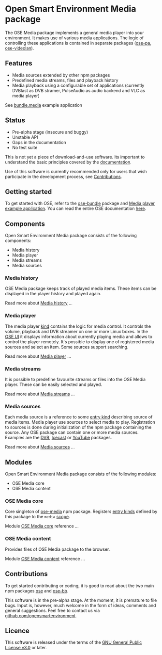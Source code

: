 # Open Smart Environment Media package

The OSE Media package implements a general media player into your
environment. It makes use of various media applications. The logic
of controlling these applications is contained in separate packages
([ose-pa](http://opensmartenvironment.github.io/doc/modules/pa.html), [ose-videolan](http://opensmartenvironment.github.io/doc/modules/videolan.html)).

## Features
- Media sources extended by other npm packages
- Predefined media streams, files and playback history
- Media playback using a configurable set of applications
  (currently DVBlast as DVB stramer, PulseAudio as audio backend
  and VLC as media player)

See [bundle.media](http://opensmartenvironment.github.io/doc/modules/bundle.media.html) example application

## Status
- Pre-alpha stage (insecure and buggy)
- Unstable API
- Gaps in the documentation
- No test suite

This is not yet a piece of download-and-use software. Its important
to understand the basic principles covered by the
[documentation](http://opensmartenvironment.github.io/doc/).

Use of this software is currently recommended only for users that
wish participate in the development process, see
[Contributions](#contributions).

## Getting started
To get started with OSE, refer to the [ose-bundle](http://opensmartenvironment.github.io/doc/modules/bundle.html) package and
[Media player example application](http://opensmartenvironment.github.io/doc/modules/bundle.media.html). You can read the entire OSE
documentation [here]( http://opensmartenvironment.github.io/doc).

## Components
Open Smart Environment Media package consists of the following components:
- Media history
- Media player
- Media streams
- Media sources

### Media history
OSE Media package keeps track of played media items. These items
can be displayed in the player history and played again.

Read more about [Media history](http://opensmartenvironment.github.io/doc/modules/media.history.html) ...


### Media player
The media player [kind](http://opensmartenvironment.github.io/doc/classes/ose.lib.kind.html) contains the logic for media control. It
controls the volume, playback and DVB streamer on one or more Linux
boxes. In the [OSE UI](http://opensmartenvironment.github.io/doc/modules/bb.html) it displays information about currently
playing media and allows to control the player remotely. It's
possible to display one of registered media sources and select an
item. Some sources support searching.

Read more about [Media player](http://opensmartenvironment.github.io/doc/modules/media.player.html) ...


### Media streams
It is possible to predefine favourite streams or files into the OSE
Media player. These can be easily selected and played.

Read more about [Media streams](http://opensmartenvironment.github.io/doc/modules/media.stream.html) ...


### Media sources
Each media source is a reference to some [entry kind](http://opensmartenvironment.github.io/doc/classes/ose.lib.kind.html) describing
source of media items. Media player use sources to select media to
play. Registration to sources is done during initialization of the
npm package containing the source. Any OSE package can contain one
or more media sources. Examples are the [DVB](http://opensmartenvironment.github.io/doc/modules/dvb.html), [Icecast](http://opensmartenvironment.github.io/doc/modules/icecast.html) or
[YouTube](http://opensmartenvironment.github.io/doc/modules/youtube.html) packages.

Read more about [Media sources](http://opensmartenvironment.github.io/doc/modules/media.source.html) ...


## Modules
Open Smart Environment Media package consists of the following modules:
- OSE Media core
- OSE Media content

### OSE Media core
Core singleton of [ose-media](http://opensmartenvironment.github.io/doc/modules/media.html) npm package. Registers [entry kinds](http://opensmartenvironment.github.io/doc/classes/ose.lib.kind.html)
defined by this package to the `media` [scope](http://opensmartenvironment.github.io/doc/classes/ose.lib.scope.html).

Module [OSE Media core](http://opensmartenvironment.github.io/doc/classes/media.lib.html) reference ... 

### OSE Media content
Provides files of OSE Media package to the browser.

Module [OSE Media content](http://opensmartenvironment.github.io/doc/classes/media.content.html) reference ... 

## <a name="contributions"></a>Contributions
To get started contributing or coding, it is good to read about the
two main npm packages [ose](http://opensmartenvironment.github.io/doc/modules/ose.html) and [ose-bb](http://opensmartenvironment.github.io/doc/modules/bb.html).

This software is in the pre-alpha stage. At the moment, it is
premature to file bugs. Input is, however, much welcome in the form
of ideas, comments and general suggestions.  Feel free to contact
us via
[github.com/opensmartenvironment](https://github.com/opensmartenvironment).

## Licence
This software is released under the terms of the [GNU General
Public License v3.0](http://www.gnu.org/copyleft/gpl.html) or
later.
